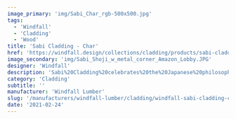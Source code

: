 ```yaml
---
image_primary: 'img/Sabi_Char_rgb-500x500.jpg'
tags:
  - 'Windfall'
  - 'Cladding'
  - 'Wood'
title: 'Sabi Cladding - Char'
href: 'https://windfall.design/collections/cladding/products/sabi-cladding?variant=16931623233'
image_secondary: 'img/Sabi_Shoji_w_metal_corner_Amazon_Lobby.JPG'
designer: 'Windfall'
description: 'Sabi%20Cladding%20celebrates%20the%20Japanese%20philosophy%20of%20Wabi%20Sabi%20%u2013%20impermanence%20and%20beautiful%20imperfection%20with%20black%2C%20whites%20and%20a%20weathered%20gray.%20%A0The%20cladding%20is%20made%20from%20reclaimed%20Douglas%20fir%20solid%20and%20glue%20laminated%20beams%20from%20deconstructed%20industrial%2C%20agricultural%2C%20and%20residential%20buildings%20in%20the%20Pacific%20NW.%20The%20Sabi%20collection%20is%20comprised%20of%20four%20distinct%20finishes%20Shoji%2C%20Lotus%2C%20Weather%20and%20Char.%20Dimensions%3A%20%BD%u201D%20thick%20x%204%20%BD%u201D%20in%20random%20lengths%20of%202%u2019%20to%208%u2019.%0A%0AShoji%A0%20The%20heavily%20skip%20sawn%20face%20reveals%20the%20contrasting%20dark%20brown%20undertones%20of%20the%20wood%20from%20beneath%20the%20crisp%20white%20paint.%A0%A0Lotus%20The%20heavily%20skip%20sawn%20face%20reveals%20the%20natural%20undertones%20of%20the%20wood%20from%20beneath%20the%20crisp%20white%A0paint.%20Weather%A0%20The%20textured%20face%20reveals%20the%20highlights%20and%20dark%20undertones%20of%20the%20wood%20grain.%20Char%20The%20textured%20face%20is%20saturated%20with%20a%20rich%20matte%20black%20finish.%20%A0%20%A0%20%A0%20%A0%20%A0%20%A0%20%A0%20%A0%20%A0%A0'
category: 'Cladding'
subtitle: ''
manufacturer: 'Windfall Lumber'
slug: '/manufacturers/windfall-lumber/cladding/windfall-sabi-cladding-char'
date: '2021-02-24'
---
```

